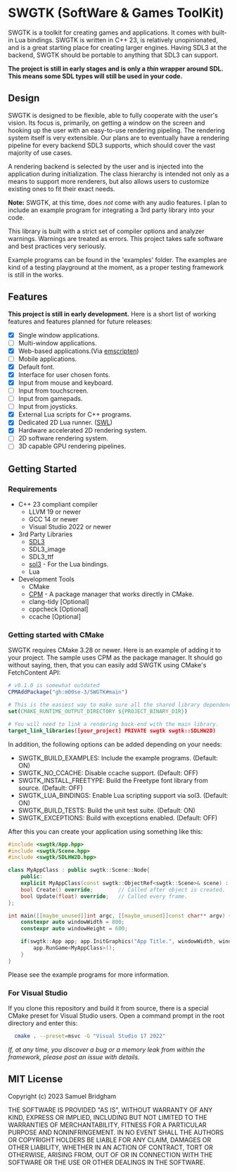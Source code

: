 # SWGTK (SoftWare & Games ToolKit)

SWGTK is a toolkit for creating games and applications. It comes with built-in Lua bindings.
SWGTK is written in C++ 23, is relatively unopinionated, and is a great starting place for creating larger engines.
Having SDL3 at the backend, SWGTK should be portable to anything that SDL3 can support.

**The project is still in early stages and is only a *thin* wrapper around SDL. This means some SDL types will still be used in your code.**

## Design

SWGTK is designed to be flexible, able to fully cooperate with the user's vision. Its focus is, primarily, on getting a window on the screen and hooking up the user with an easy-to-use rendering pipeling. The rendering system itself is very extensible. Our plans are to eventually have a rendering pipeline for every backend SDL3 supports, which should cover the vast majority of use cases.

A rendering backend is selected by the user and is injected into the application during initialization. The class hierarchy is intended not only as a means to support more renderers, but also allows users to customize existing ones to fit their exact needs.

**Note:** SWGTK, at this time, does *not* come with any audio features. I plan to include an example program for integrating a 3rd party library into your code.

This library is built with a strict set of compiler options and analyzer warnings. Warnings
are treated as errors. This project takes safe software and best practices very seriously.

Example programs can be found in the 'examples' folder. The examples are kind of a testing playground at the moment, as a proper testing framework is still in the works.

## Features

**This project is still in early development.** Here is a short list of working features and features planned for future
releases:

- [x] Single window applications.
- [ ] Multi-window applications.
- [x] Web-based applications.(Via [emscripten](https://emscripten.org/))
- [ ] Mobile applications.
- [x] Default font.
- [x] Interface for user chosen fonts.
- [x] Input from mouse and keyboard.
- [ ] Input from touchscreen.
- [ ] Input from gamepads.
- [ ] Input from joysticks.
- [x] External Lua scripts for C++ programs.
- [x] Dedicated 2D Lua runner. ([SWL](https://github.com/m00se-3/SWL))
- [x] Hardware accelerated 2D rendering system.
- [ ] 2D software rendering system.
- [ ] 3D capable GPU rendering pipelines.

## Getting Started

### Requirements

- C++ 23 compliant compiler
  - LLVM 19 or newer
  - GCC 14 or newer
  - Visual Studio 2022 or newer
- 3rd Party Libraries
  - [SDL3](https://github.com/libsdl-org/SDL)
  - SDL3_image
  - SDL3_ttf
  - [sol3](https://github.com/ThePhD/sol2) - For the Lua bindings.
  - Lua
- Development Tools
  - CMake
  - [CPM](https://github.com/cpm-cmake/CPM.cmake) - A package manager that works directly in CMake.
  - clang-tidy [Optional]
  - cppcheck [Optional]
  - ccache [Optional]

### Getting started with CMake

SWGTK requires CMake 3.28 or newer. Here is an example of adding it to your project. The sample uses CPM as the package manager. It should go without saying, then, that you can easily add SWGTK using CMake's FetchContent API:

```cmake
# v0.1.0 is somewhat outdated
CPMAddPackage("gh:m00se-3/SWGTK#main")

# This is the easiest way to make sure all the shared library dependencies are where they need to be.
set(CMAKE_RUNTIME_OUTPUT_DIRECTORY ${PROJECT_BINARY_DIR})

# You will need to link a rendering back-end with the main library.
target_link_libraries([your_project] PRIVATE swgtk swgtk::SDLHW2D)
```

In addition, the following options can be added depending on your needs:
- SWGTK_BUILD_EXAMPLES: Include the example programs. (Default: ON)
- SWGTK_NO_CCACHE: Disable ccache support. (Default: OFF)
- SWGTK_INSTALL_FREETYPE: Build the Freetype font library from source. (Default: OFF)
- SWGTK_LUA_BINDINGS: Enable Lua scripting support via sol3. (Default: ON)
- SWGTK_BUILD_TESTS: Build the unit test suite. (Default: ON)
- SWGTK_EXCEPTIONS: Build with exceptions enabled. (Default: OFF)

After this you can create your application using something like this:

```c++
#include <swgtk/App.hpp>
#include <swgtk/Scene.hpp>
#include <swgtk/SDLHW2D.hpp>

class MyAppClass : public swgtk::Scene::Node{
    public:
    explicit MyAppClass(const swgtk::ObjectRef<swgtk::Scene>& scene) : swgtk::Scene::Node(scene) {}
    bool Create() override;        // Called after object is created.
    bool Update(float) override;   // Called every frame.
};

int main([[maybe_unused]]int argc, [[maybe_unused]]const char** argv) {
    constexpr auto windowWidth = 800;
    constexpr auto windowHeight = 600;

    if(swgtk::App app; app.InitGraphics("App Title.", windowWidth, windowHeight, swgtk::SDLHW2D::Create())) {
        app.RunGame<MyAppClass>();
    }
}
```
Please see the example programs for more information.

### For Visual Studio

If you clone this repository and build it from source, there is a special CMake preset for Visual Studio users.
Open a command prompt in the root directory and enter this:

```bash
  cmake . --preset=msvc -G "Visual Studio 17 2022"
```

*If, at any time, you discover a bug or a memory leak from within the framework, please post an issue with details.*

## MIT License

Copyright (c) 2023 Samuel Bridgham

THE SOFTWARE IS PROVIDED "AS IS", WITHOUT WARRANTY OF ANY KIND, EXPRESS OR
IMPLIED, INCLUDING BUT NOT LIMITED TO THE WARRANTIES OF MERCHANTABILITY,
FITNESS FOR A PARTICULAR PURPOSE AND NONINFRINGEMENT. IN NO EVENT SHALL THE
AUTHORS OR COPYRIGHT HOLDERS BE LIABLE FOR ANY CLAIM, DAMAGES OR OTHER
LIABILITY, WHETHER IN AN ACTION OF CONTRACT, TORT OR OTHERWISE, ARISING FROM,
OUT OF OR IN CONNECTION WITH THE SOFTWARE OR THE USE OR OTHER DEALINGS IN THE
SOFTWARE.
